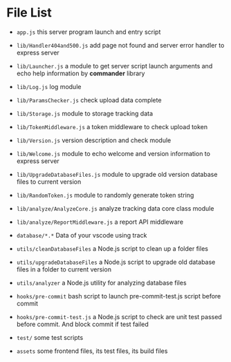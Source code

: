 # File List

- `app.js` this server program launch and entry script

- `lib/Handler404and500.js` add page not found and server error handler to express server
- `lib/Launcher.js` a module to get server script launch arguments and echo help information by **commander** library
- `lib/Log.js` log module
- `lib/ParamsChecker.js` check upload data complete
- `lib/Storage.js` module to storage tracking data
- `lib/TokenMiddleware.js` a token middleware to check upload token
- `lib/Version.js` version description and check module
- `lib/Welcome.js` module to echo welcome and version information to express server
- `lib/UpgradeDatabaseFiles.js` module to upgrade old version database files to current version
- `lib/RandomToken.js` module to randomly generate token string

- `lib/analyze/AnalyzeCore.js` analyze tracking data core class module
- `lib/analyze/ReportMiddleware.js` a report API middleware


- `database/*.*` Data of your vscode using track

- `utils/cleanDatabaseFiles` a Node.js script to clean up a folder files
- `utils/upgradeDatabaseFiles` a Node.js script to upgrade old database files in a folder to current version
- `utils/analyzer` a Node.js utility for analyzing database files

- `hooks/pre-commit` bash script to launch pre-commit-test.js script before commit
- `hooks/pre-commit-test.js` a Node.js script to check are unit test passed before commit. And block commit if test failed

- `test/` some test scripts

- `assets` some frontend files, its test files, its build files